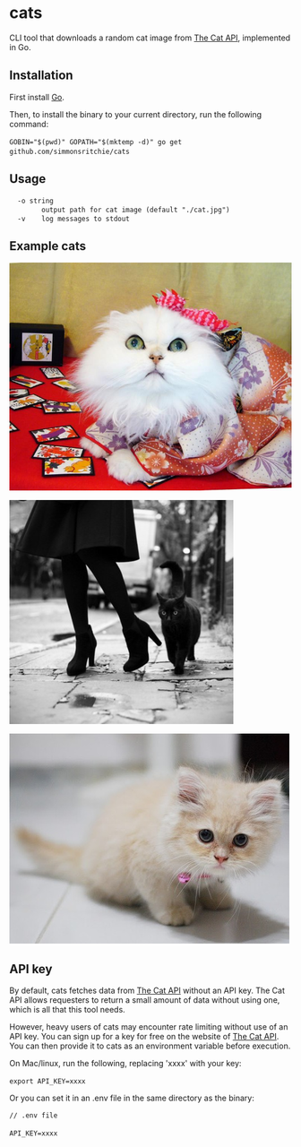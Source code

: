 # cats
CLI tool that downloads a random cat image from [The Cat API](https://thecatapi.com/), implemented in Go.

## Installation
First install [Go](https://golang.org/doc/install).

Then, to install the binary to your current directory, run the following command:

`GOBIN="$(pwd)" GOPATH="$(mktemp -d)" go get github.com/simmonsritchie/cats`

## Usage

```
  -o string
        output path for cat image (default "./cat.jpg")
  -v    log messages to stdout
```

## Example cats

![screenshot](./examples/1.jpg)

![screenshot](./examples/2.jpg)

![screenshot](./examples/3.jpg)

## API key

By default, cats fetches data from [The Cat API](https://thecatapi.com/) without an API key. The Cat API allows requesters to return a small amount of data without using one, which is all that this tool needs.

However, heavy users of cats may encounter rate limiting without use of an API key. You can sign up for a key for free on the website of [The Cat API](https://thecatapi.com/). You can then provide it to cats as an environment variable before execution.

On Mac/linux, run the following, replacing 'xxxx' with your key:

`export API_KEY=xxxx`

Or you can set it in an .env file in the same directory as the binary:

```
// .env file

API_KEY=xxxx
```


